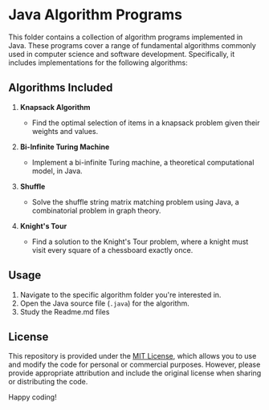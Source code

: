 # Java Algorithm Programs

This folder contains a collection of algorithm programs implemented in Java. These programs cover a range of fundamental algorithms commonly used in computer science and software development. Specifically, it includes implementations for the following algorithms:

## Algorithms Included

1. **Knapsack Algorithm**
   - Find the optimal selection of items in a knapsack problem given their weights and values.

2. **Bi-Infinite Turing Machine**
   - Implement a bi-infinite Turing machine, a theoretical computational model, in Java.

3. **Shuffle**
   - Solve the shuffle string matrix matching problem using Java, a combinatorial problem in graph theory.

4. **Knight's Tour**
   - Find a solution to the Knight's Tour problem, where a knight must visit every square of a chessboard exactly once.

## Usage

1. Navigate to the specific algorithm folder you're interested in.
2. Open the Java source file (`.java`) for the algorithm.
3. Study the Readme.md files

## License

This repository is provided under the [MIT License](LICENSE), which allows you to use and modify the code for personal or commercial purposes. However, please provide appropriate attribution and include the original license when sharing or distributing the code.

Happy coding!
